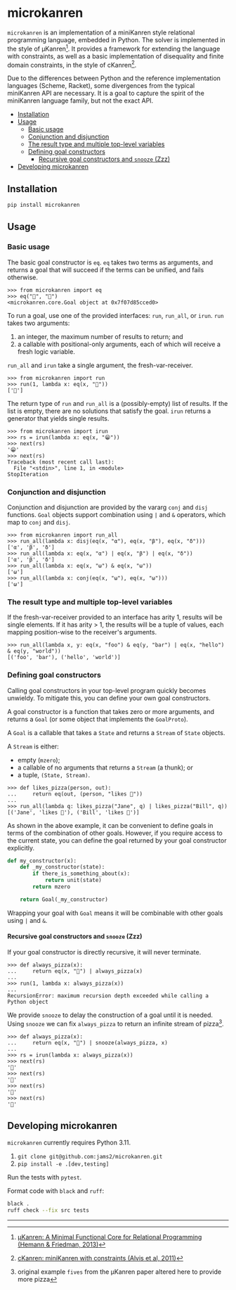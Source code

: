 # microkanren

`microkanren` is an implementation of a miniKanren style relational programming language, embedded in Python. The solver is implemented in the style of μKanren[^1]. It provides a framework for extending the language with constraints, as well as a basic implementation of disequality and finite domain constraints, in the style of cKanren[^2].

Due to the differences between Python and the reference implementation languages (Scheme, Racket), some divergences from the typical miniKanren API are necessary. It is a goal to capture the spirit of the miniKanren language family, but not the exact API.

* [Installation](#installation)
* [Usage](#usage)
  + [Basic usage](#basic-usage)
  + [Conjunction and disjunction](#conjunction-and-disjunction)
  + [The result type and multiple top-level variables](#the-result-type-and-multiple-top-level-variables)
  + [Defining goal constructors](#defining-goal-constructors)
    - [Recursive goal constructors and `snooze` (Zzz)](#recursive-goal-constructors-and--snooze---zzz-)
* [Developing microkanren](#developing-microkanren)

## Installation

``` bash
pip install microkanren
```

## Usage

### Basic usage

The basic goal constructor is `eq`. `eq` takes two terms as arguments, and returns a goal that will succeed if the terms can be unified, and fails otherwise.

``` python-console
>>> from microkanren import eq
>>> eq("🍕", "🍕")
<microkanren.core.Goal object at 0x7f07d85cced0>
```

To run a goal, use one of the provided interfaces: `run`, `run_all`, or `irun`. `run` takes two arguments:

1. an integer, the maximum number of results to return; and
2. a callable with positional-only arguments, each of which will receive a fresh logic variable.

`run_all` and `irun` take a single argument, the fresh-var-receiver.

``` python-console
>>> from microkanren import run
>>> run(1, lambda x: eq(x, "🍕"))
['🍕']
```

The return type of `run` and `run_all` is a (possibly-empty) list of results. If the list is empty, there are no solutions that satisfy the goal. `irun` returns a generator that yields single results.

``` python-console
>>> from microkanren import irun
>>> rs = irun(lambda x: eq(x, "😁"))
>>> next(rs)
'😁'
>>> next(rs)
Traceback (most recent call last):
  File "<stdin>", line 1, in <module>
StopIteration
```

### Conjunction and disjunction

Conjunction and disjunction are provided by the vararg `conj` and `disj` functions. `Goal` objects support combination using `|` and `&` operators, which map to `conj` and `disj`.

``` python-console
>>> from microkanren import run_all
>>> run_all(lambda x: disj(eq(x, "α"), eq(x, "β"), eq(x, "δ")))
['α', 'β', 'δ']
>>> run_all(lambda x: eq(x, "α") | eq(x, "β") | eq(x, "δ"))
['α', 'β', 'δ']
>>> run_all(lambda x: eq(x, "ω") & eq(x, "ω"))
['ω']
>>> run_all(lambda x: conj(eq(x, "ω"), eq(x, "ω")))
['ω']
```

### The result type and multiple top-level variables

If the fresh-var-receiver provided to an interface has arity 1, results will be single elements. If it has arity > 1, the results will be a tuple of values, each mapping position-wise to the receiver's arguments.

``` python-console
>>> run_all(lambda x, y: eq(x, "foo") & eq(y, "bar") | eq(x, "hello") & eq(y, "world"))
[('foo', 'bar'), ('hello', 'world')]
```

### Defining goal constructors

Calling goal constructors in your top-level program quickly becomes unwieldy. To mitigate this, you can define your own goal constructors.

A goal constructor is a function that takes zero or more arguments, and returns a `Goal` (or some object that implements the `GoalProto`).

A `Goal` is a callable that takes a `State` and returns a `Stream` of `State` objects.

A `Stream` is either:
- empty (`mzero`);
- a callable of no arguments that returns a `Stream` (a thunk); or
- a tuple, `(State, Stream)`.

``` python-console
>>> def likes_pizza(person, out):
...     return eq(out, (person, "likes 🍕"))
... 
>>> run_all(lambda q: likes_pizza("Jane", q) | likes_pizza("Bill", q))
[('Jane', 'likes 🍕'), ('Bill', 'likes 🍕')]
```

As shown in the above example, it can be convenient to define goals in terms of the combination of other goals. However, if you require access to the current state, you can define the goal returned by your goal constructor explicitly.

``` python
def my_constructor(x):
    def _my_constructor(state):
        if there_is_something_about(x):
            return unit(state)
        return mzero

    return Goal(_my_constructor)
```

Wrapping your goal with `Goal` means it will be combinable with other goals using `|` and `&`.

#### Recursive goal constructors and `snooze` (Zzz)

If your goal constructor is directly recursive, it will never terminate.

``` python-console
>>> def always_pizza(x):
...     return eq(x, "🍕") | always_pizza(x)
... 
>>> run(1, lambda x: always_pizza(x))
...
RecursionError: maximum recursion depth exceeded while calling a Python object
```

We provide `snooze` to delay the construction of a goal until it is needed. Using `snooze` we can fix `always_pizza` to return an infinite stream of pizza[^3].

``` python-console
>>> def always_pizza(x):
...     return eq(x, "🍕") | snooze(always_pizza, x)
... 
>>> rs = irun(lambda x: always_pizza(x))
>>> next(rs)
'🍕'
>>> next(rs)
'🍕'
>>> next(rs)
'🍕'
>>> next(rs)
'🍕'
```

## Developing microkanren

`microkanren` currently requires Python 3.11.

1. `git clone git@github.com:jams2/microkanren.git`
2. `pip install -e .[dev,testing]`

Run the tests with `pytest`.

Format code with `black` and `ruff`:

``` bash
black .
ruff check --fix src tests
```

---

[^1]: [μKanren: A Minimal Functional Core for Relational Programming (Hemann & Friedman, 2013)](http://webyrd.net/scheme-2013/papers/HemannMuKanren2013.pdf)
[^2]: [cKanren: miniKanren with constraints (Alvis et al, 2011)](http://www.schemeworkshop.org/2011/papers/Alvis2011.pdf)
[^3]: original example `fives` from the μKanren paper altered here to provide more pizza
